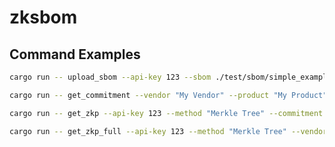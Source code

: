 # zksbom

## Command Examples

```Bash
cargo run -- upload_sbom --api-key 123 --sbom ./test/sbom/simple_example.json
```

```Bash
cargo run -- get_commitment --vendor "My Vendor" --product "My Product" --version "My Verison"
```

```Bash
cargo run -- get_zkp --api-key 123 --method "Merkle Tree" --commitment "My Commitment" --vulnerability "A vulnerability"
```

```Bash
cargo run -- get_zkp_full --api-key 123 --method "Merkle Tree" --vendor "My Vendor" --product "My Product" --version "My Verison" --vulnerability "A vulnerability"
```
